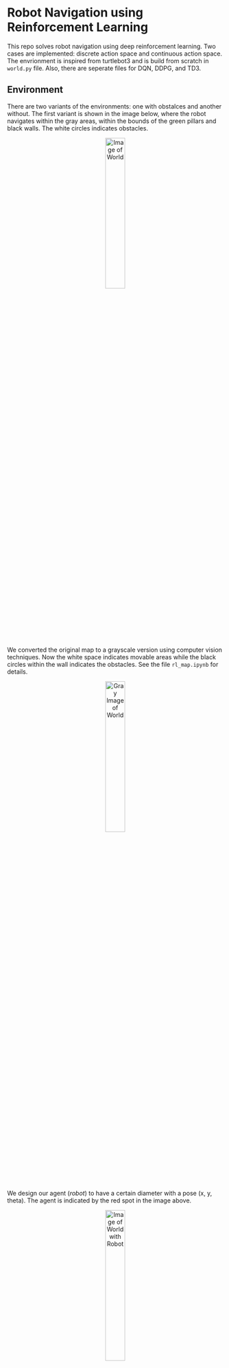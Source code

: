 # Robot Navigation using Reinforcement Learning
This repo solves robot navigation using deep reinforcement learning. Two cases are implemented: discrete action space and continuous action space. The envrionment is inspired from turtlebot3 and is build from scratch in `world.py` file. Also, there are seperate files for DQN, DDPG, and TD3.
## Environment
There are two variants of the environments: one with obstalces and another without. The first variant is shown in the image below, where the robot navigates within the gray areas, within the bounds of the green pillars and black 
walls. The white circles indicates obstacles. 
<p align="center">
<img src="data/map.jpg" width="30%"  alt="Image of World">


We converted the original map to a grayscale version using computer vision techniques. Now the white space indicates 
movable areas while the black circles within the wall indicates the obstacles. See the file `rl_map.ipynb` for details.
<p align="center">
<img src="data/gray.jpg" width="30%" alt="Gray Image of World">

We design our agent (_robot_) to have a certain diameter with a pose (x, y, theta). The agent is indicated by the red 
spot in the image above.
<p align="center">
<img src="data/world_with_robot.png" width="30%" alt="Image of World with Robot">



With this background information, we build our world having the following additional properties.
1. Our observation space given by _x_, _y_ and _theta_ indicating the robot's current pose and the target position specified by its _x_ and _y_ coordinates. 
2. _x_ and _y_ have a range of (0 to the maximum _x_ & _y_ coordinates of the world), while theta has a range of (`-pi` to `pi`)
3. The action space is given by the linear (`v`) and angular velocity (`w`) of the robot.
4. `v` and `w` are designed to be continous between _0_ to _10_ for `v` and _-1_ to _1_ for `w`.
5. The initial robot pose and the target pose are initialized randomly within the movable area, with only two constraints.
   1. The robot pose and the target pose should not be equivalent
   2. The robot pose and the target pose should not be on the walls or obstacles.
6. We calculate the reward signal as a function of the euclidean distance to the target. 
7. We set a threshold of 3units to acceptable target and robot location equivalence.
8. Given an action (_v, w_), new position and orientation are calculated using the integration approximation formula 
   ```
   x0, y0, t0 = robot_pose 
   x = x0 + v*cos(t0 + 0.5*w)
   y = y0 + v*sin(t0 + 0.5*w)
   t = t0 + w   //wrapped to values between -pi to pi
   ```
   
### Map Version
As stated before, two map versions exist. The map shown in the preceeding sections (with obstalces), and another shown below, 
(without obstacles).   

The `env` can be created using the code fragment below, using environment without obstacles:
```
env = gym.make('bot3RLNav/World-v2', map_file="data/map01.jpg",
             robot_file="data/robot.png")
```
<p align="center">
<img src="data/map01.jpg" width="30%" alt="Image of World">

Note: `World-v1` is the environment with obstalces and `World-v2` is the environment without obstacles.

### Reward System
Walls and all obstacles are assigned a negative reward `-10`. The `step` method also sends a done signal when reward is 
negative.
Rewards for the navigable region are calculated in two sections as explained below.

#### Distance Reward
This calculates the distance between robot pose and target location and generates a reward from it.
```
distance = sqrt(((xg - x)^2) + ((yg - y)^2))
reward = 1/(1 + distance)
```
By this system, rewards are always between 0 and 1. When robot is close to target, the distance is zero, which in turn yields `reward = 1/(1 + 0) = 1/1 = 1`.

Conversely, as robot moves farther from goal, distance becomes large, and reward tends to zero. `reward = 1/(1 + inf) ~= 1/inf ~= 0`

#### Bearing reward. 
We generate another reward which is a function of the robot's orientation and the orientation it needs to take in order 
to align with the target. This reward is also set between 0 and 1. 0 for when the robot's orientation is completely 
offset, and 1 for when it is aligned to the target. 
Given robot pose denoted as `x, y, theta` and goal location denoted as `xg, yg`, we calculate reward as
```
bearing = arctan2(yg - y, xg - x)
error = bearing - theta
```
This gives an error between `0` and `pi`, which we then we normalize this error to values between `0` and `1`
```
error = error/pi
reward = 1 - error
```
With the above system, the highest error is 1 and the lowest 0 and similarly, highest reward is 1 and lowest is 0.

The distance reward is then added to the bearing reward to obtain a maximum of 2 and a minimum of 0.


## Helpers
### Workspace Setup
Set up a `conda` environment. 

To activate terminal.
```
conda activate bot3RLNavigation
```

Install `gym` using the code below. See [here](https://anaconda.org/conda-forge/gym) for details.
```
conda install -c conda-forge gym
```

To create requirements file. See [More](https://linuxhint.com/conda-install-requirements-txt/)
```
conda list -e > requirements.txt
```

For `pip`, use
```
pip freeze > pip_reqs.txt
```

You can create an environment for work using this package's requirements via
```
conda create --name <env> --file requirements.txt
```

Install `opencv`. See [here](https://anaconda.org/conda-forge/opencv) for details.
```
conda install -c conda-forge opencv
```

Install `PILLOW` See [here](https://anaconda.org/conda-forge/pillow) for details
```
conda install -c conda-forge pillow
```

Install `stable-baseline3` See [here](https://anaconda.org/conda-forge/stable-baselines3) for more details.
```
conda install -c conda-forge stable-baselines3
```

### Gym Environment Registration
In the `__init__.py` file in `envs` add an import statement to your created world.  
In the package's `__init__.py` supply the `id`, `entry_point` and other necessary options for your environment.  
After registration, our custom World environment can be created with 
```
env = gym.make('id')
```
See the mentioned `__init__` files for details.

### Simulation
To render simulation using `World-v2`, use the format below
```
env.reset()
name = "bot3"
cv2.namedWindow(name)
rate = 500  # frame rate in ms
while True:
    frame = env.render(mode="rgb_array")
    cv2.imshow("bot3", frame)
    cv2.waitKey(rate)
    action = env.action_space.sample() # random (or use policy)
    obs, reward, done, info step = env.step(action)
    if done:
      frame = env.render(mode="rgb_array")
      cv2.imshow("bot3", frame)
      cv2.waitKey(rate)
      break
```

### Resetting
To set fixed targets use the code block below. This feature means, the robot initial pose and the target location are 
always reset to the same first poses that the preceeding `.reset()` call made.
```
env = gym.make(...)
env.reset(options={'reset': False})
# or env.reset(options=dict(reset=False))
```
Works on `v0` and all the subclasses.

## Methodology
The network archeticture for the three networks:
<img src="data/network_arch.drawio.png" width="100%" alt="Image of World">


## Results
### DQN:
<img src="Results/robot.gif" width="80%"  />
<img src="Results/DQN/DW2_ep100_iter800_tol10.png" width="80%"  />

### DDPG:
<img src="Results/DDPG/last_DDPG_roboNav_100_avg.png" width="80%"  />

### TD3:
<img src="Results/TD3/last_td3_roboNav_100_avg.png" width="80%"  />

## References
1. [Custom Environment](https://www.gymlibrary.dev/content/environment_creation/)
2. [Spaces](https://www.gymlibrary.dev/api/spaces/)
3. [Gym Github](https://github.com/openai/gym)
4. [Markdown](https://daringfireball.net/projects/markdown/)
5. [Create CV Window](https://docs.opencv.org/4.x/d7/dfc/group__highgui.html#ga5afdf8410934fd099df85c75b2e0888b)
6. [CV imshow](https://docs.opencv.org/4.x/d7/dfc/group__highgui.html#ga453d42fe4cb60e5723281a89973ee563)
7. [DDPG Network](https://keras.io/examples/rl/ddpg_pendulum/)
8. [TD3 Network](https://towardsdatascience.com/td3-learning-to-run-with-ai-40dfc512f93)
9. [Network Archeticture](https://arxiv.org/abs/1703.00420)